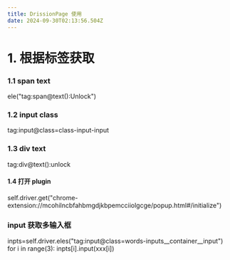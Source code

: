 ```yaml
---
title: DrissionPage 使用
date: 2024-09-30T02:13:56.504Z
---
```





# 1. 根据标签获取

### 1.1 span text

ele("tag:span@text():Unlock")

### 1.2 input  class

tag:input@class=class-input-input

### 1.3  div text
tag:div@text():unlock

#### 1.4 打开 plugin
 self.driver.get("chrome-extension://mcohilncbfahbmgdjkbpemcciiolgcge/popup.html#/initialize")


### input 获取多输入框
 inpts=self.driver.eles("tag:input@class=words-inputs__container__input")
 for i in range(3):
            inpts[i].input(xxx[i])




